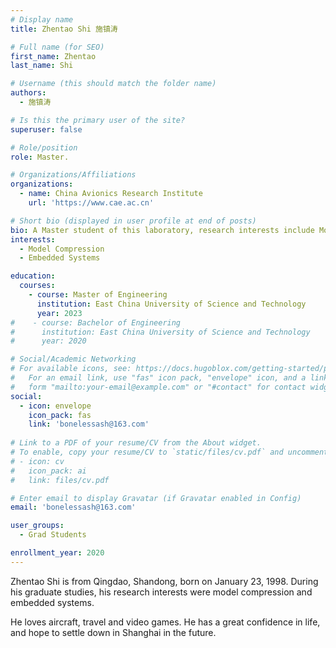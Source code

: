 ```yaml
---
# Display name
title: Zhentao Shi 施镇涛

# Full name (for SEO)
first_name: Zhentao
last_name: Shi

# Username (this should match the folder name)
authors:
  - 施镇涛

# Is this the primary user of the site?
superuser: false

# Role/position
role: Master.

# Organizations/Affiliations
organizations:
  - name: China Avionics Research Institute
    url: 'https://www.cae.ac.cn'

# Short bio (displayed in user profile at end of posts)
bio: A Master student of this laboratory, research interests include Model Compression and Embedded Systems.
interests:
  - Model Compression
  - Embedded Systems

education:
  courses:
    - course: Master of Engineering
      institution: East China University of Science and Technology
      year: 2023
#    - course: Bachelor of Engineering
#      institution: East China University of Science and Technology
#      year: 2020

# Social/Academic Networking
# For available icons, see: https://docs.hugoblox.com/getting-started/page-builder/#icons
#   For an email link, use "fas" icon pack, "envelope" icon, and a link in the
#   form "mailto:your-email@example.com" or "#contact" for contact widget.
social:
  - icon: envelope
    icon_pack: fas
    link: 'bonelessash@163.com'
    
# Link to a PDF of your resume/CV from the About widget.
# To enable, copy your resume/CV to `static/files/cv.pdf` and uncomment the lines below.
# - icon: cv
#   icon_pack: ai
#   link: files/cv.pdf

# Enter email to display Gravatar (if Gravatar enabled in Config)
email: 'bonelessash@163.com'

user_groups:
  - Grad Students

enrollment_year: 2020
---
```


Zhentao Shi is from Qingdao, Shandong, born on January 23, 1998. During his graduate studies, his research interests were model compression and embedded systems. 

He loves aircraft, travel and video games. He has a great confidence in life, and hope to settle down in Shanghai in the future.
